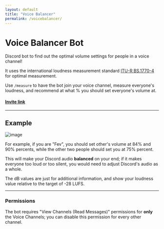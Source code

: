 ```yaml
---
layout: default
title: "Voice Balancer"
permalink: /voicebalancer/
---
```


# Voice Balancer Bot

Discord bot to find out the optimal volume settings for people in a voice channel!

It uses the international loudness measurement standard [ITU-R BS.1770-4](https://www.itu.int/dms_pubrec/itu-r/rec/bs/R-REC-BS.1770-4-201510-I!!PDF-E.pdf) for optimal measurement.

Use `/measure` to have the bot join your voice channel, measure everyone's loudness, and recommend at what % you should set everyone's volume at.

#### [Invite link](https://discord.com/api/oauth2/authorize?client_id=949624987629813780&permissions=1049600&scope=bot%20applications.commands)



---

## Example

![image](https://user-images.githubusercontent.com/76059582/184538958-a4a4b86c-2acc-48c8-b936-67a0199d76f4.png)

For example, if you are "Fev", you should set other's volume at 84% and 90% percents, while the other two people should set you at 75% percent.

This will make your Discord audio __balanced__ on your end; if it makes everyone too loud or too silent, you would need to adjust Discord's audio as a whole.

The dB values are just for additional information, and show your loudness value relative to the target of -28 LUFS.

---

### Permissions
The bot requires "View Channels (Read Messages)" permissions for **only** the Voice Channels; you can disable this permission for every other channel.
